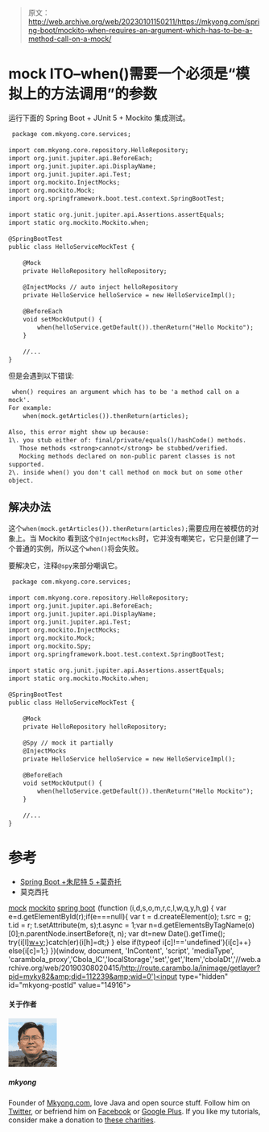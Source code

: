 > 原文：<http://web.archive.org/web/20230101150211/https://mkyong.com/spring-boot/mockito-when-requires-an-argument-which-has-to-be-a-method-call-on-a-mock/>

# mock ITO–when()需要一个必须是“模拟上的方法调用”的参数

运行下面的 Spring Boot + JUnit 5 + Mockito 集成测试。

```
 package com.mkyong.core.services;

import com.mkyong.core.repository.HelloRepository;
import org.junit.jupiter.api.BeforeEach;
import org.junit.jupiter.api.DisplayName;
import org.junit.jupiter.api.Test;
import org.mockito.InjectMocks;
import org.mockito.Mock;
import org.springframework.boot.test.context.SpringBootTest;

import static org.junit.jupiter.api.Assertions.assertEquals;
import static org.mockito.Mockito.when;

@SpringBootTest
public class HelloServiceMockTest {

    @Mock
    private HelloRepository helloRepository;

    @InjectMocks // auto inject helloRepository
    private HelloService helloService = new HelloServiceImpl();

    @BeforeEach
    void setMockOutput() {
        when(helloService.getDefault()).thenReturn("Hello Mockito");
    }

	//...
} 
```

但是会遇到以下错误:

```
 when() requires an argument which has to be 'a method call on a mock'.
For example:
    when(mock.getArticles()).thenReturn(articles);

Also, this error might show up because:
1\. you stub either of: final/private/equals()/hashCode() methods.
   Those methods <strong>cannot</strong> be stubbed/verified.
   Mocking methods declared on non-public parent classes is not supported.
2\. inside when() you don't call method on mock but on some other object. 
```

## 解决办法

这个`when(mock.getArticles()).thenReturn(articles);`需要应用在被模仿的对象上。当 Mockito 看到这个`@InjectMocks`时，它并没有嘲笑它，它只是创建了一个普通的实例，所以这个`when()`将会失败。

要解决它，注释`@spy`来部分嘲讽它。

```
 package com.mkyong.core.services;

import com.mkyong.core.repository.HelloRepository;
import org.junit.jupiter.api.BeforeEach;
import org.junit.jupiter.api.DisplayName;
import org.junit.jupiter.api.Test;
import org.mockito.InjectMocks;
import org.mockito.Mock;
import org.mockito.Spy;
import org.springframework.boot.test.context.SpringBootTest;

import static org.junit.jupiter.api.Assertions.assertEquals;
import static org.mockito.Mockito.when;

@SpringBootTest
public class HelloServiceMockTest {

    @Mock
    private HelloRepository helloRepository;

    @Spy // mock it partially
    @InjectMocks
    private HelloService helloService = new HelloServiceImpl();

    @BeforeEach
    void setMockOutput() {
        when(helloService.getDefault()).thenReturn("Hello Mockito");
    }

	//...
} 
```

# 参考

*   [Spring Boot +朱尼特 5 +莫奇托](http://web.archive.org/web/20190308020415/https://www.mkyong.com/spring-boot/spring-boot-junit-5-mockito/)
*   莫克西托

[mock](http://web.archive.org/web/20190308020415/http://www.mkyong.com/tag/mock/) [mockito](http://web.archive.org/web/20190308020415/http://www.mkyong.com/tag/mockito/) [spring boot](http://web.archive.org/web/20190308020415/http://www.mkyong.com/tag/spring-boot/)![](img/c6de9842631264e61e9422f8af18f623.png) (function (i,d,s,o,m,r,c,l,w,q,y,h,g) { var e=d.getElementById(r);if(e===null){ var t = d.createElement(o); t.src = g; t.id = r; t.setAttribute(m, s);t.async = 1;var n=d.getElementsByTagName(o)[0];n.parentNode.insertBefore(t, n); var dt=new Date().getTime(); try{i[l][w+y](h,i[l][q+y](h)+'&amp;'+dt);}catch(er){i[h]=dt;} } else if(typeof i[c]!=='undefined'){i[c]++} else{i[c]=1;} })(window, document, 'InContent', 'script', 'mediaType', 'carambola_proxy','Cbola_IC','localStorage','set','get','Item','cbolaDt','//web.archive.org/web/20190308020415/http://route.carambo.la/inimage/getlayer?pid=myky82&amp;did=112239&amp;wid=0')<input type="hidden" id="mkyong-postId" value="14916">

#### 关于作者

![author image](img/e0ca157119b846e3677f2021be680f71.png)

##### mkyong

Founder of [Mkyong.com](http://web.archive.org/web/20190308020415/http://mkyong.com/), love Java and open source stuff. Follow him on [Twitter](http://web.archive.org/web/20190308020415/https://twitter.com/mkyong), or befriend him on [Facebook](http://web.archive.org/web/20190308020415/http://www.facebook.com/java.tutorial) or [Google Plus](http://web.archive.org/web/20190308020415/https://plus.google.com/110948163568945735692?rel=author). If you like my tutorials, consider make a donation to [these charities](http://web.archive.org/web/20190308020415/http://www.mkyong.com/blog/donate-to-charity/).